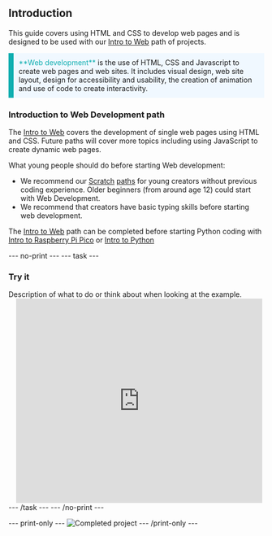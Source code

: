 ## Introduction

This guide covers using HTML and CSS to develop web pages and is designed to be used with our [Intro to Web](https://projects.raspberrypi.org/en/pathways/web-intro) path of projects. 

<p style="border-left: solid; border-width:10px; border-color: #0faeb0; background-color: aliceblue; padding: 10px;">
<span style="color: #0faeb0">**Web development**</span> is the use of HTML, CSS and Javascript to create web pages and web sites. It includes visual design, web site layout, design for accessibility and usability, the creation of animation and use of code to create interactivity. 
</p>

### Introduction to Web Development path

The [Intro to Web](https://projects.raspberrypi.org/en/pathways/web-intro) covers the development of single web pages using HTML and CSS. Future paths will cover more topics including using JavaScript to create dynamic web pages. 

What young people should do before starting Web development:

+ We recommend our [Scratch](https://projects.raspberrypi.org/en/projects/getting-started-scratch) [paths](https://projects.raspberrypi.org/en/paths) for young creators without previous coding experience. Older beginners (from around age 12) could start with Web Development.  
+ We recommend that creators have basic typing skills before starting web development.

The [Intro to Web](https://projects.raspberrypi.org/en/pathways/web-intro) path can be completed before starting Python coding with [Intro to Raspberry Pi Pico](https://projects.raspberrypi.org/en/pathways/pico-intro) or [Intro to Python](https://projects.raspberrypi.org/en/pathways/python-intro)

--- no-print ---
--- task ---
### Try it
<div style="display: flex; flex-wrap: wrap">
<div style="flex-basis: 175px; flex-grow: 1">  
Description of what to do or think about when looking at the example.
</div>
<div class="scratch-preview" style="margin-left: 15px;">
  <iframe allowtransparency="true" width="485" height="402" src="https://scratch.mit.edu/projects/embed/485673032/?autostart=false" frameborder="0"></iframe>
</div>
</div>
--- /task ---
--- /no-print ---

--- print-only ---
![Completed project](images/showcase_static.png)
--- /print-only ---
